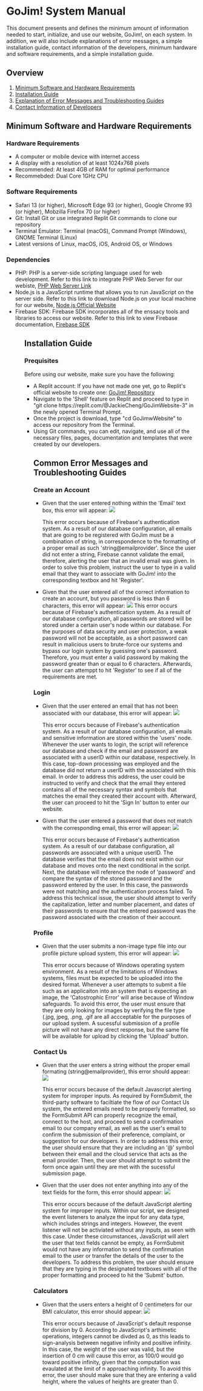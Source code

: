 <h1>GoJim! System Manual</h1>

<p>This document presents and defines the minimum amount of information needed to start, initialize, and use our website, GoJim!, on each system. In addition, we will also include explanations of error messages, a simple installation guide, contact information of the developers, minimum hardware and software requirements, and a simple installation guide.</p>

<h2>Overview</h2>
<ol>
<li><a href="#minSoftware">Minimum Software and Hardware Requirements</a></li>
<li><a href="#install">Installation Guide</a></li>
<li><a href="#errors">Explanation of Error Messages and Troubleshooting Guides</a></li>
<li><a href="#contactinfo">Contact Information of Developers</a></li>
</ol>

<h2 id="minSoftware">Minimum Software and Hardware Requirements</h2>

<h3>Hardware Requirements</h3>
<ul>
<li>A computer or mobile device with internet access</li>
<li>A display with a resolution of at least 1024x768 pixels</li>
<li>Recommended: At least 4GB of RAM for optimal performance</li>
<li>Recommebded: Dual Core 1GHz CPU</li>
</ul>

<h3>Software Requirements</h3>
<ul>
<li>Safari 13 (or higher), Microsoft Edge 93 (or higher), Google Chrome 93 (or higher), Mobzilla Firefox 70 (or higher)</li>
<li>Git: Install Git or use integrated Replit Git commands to clone our repository</li>
<li>Terminal Emulator: Terminal (macOS), Command Prompt (Windows), GNOME Terminal (Linux)</li>
<li>Latest versions of Linux, macOS, iOS, Android OS, or Windows</li>
</ul>

<h3>Dependencies</h3>
<ul>
<li>PHP: PHP is a server-side scripting language used for web development. Refer to this link to integrate PHP Web Server for our webiste, <a href="https://replit.com/new/php7">PHP Web Server Link</a></li>
<li>Node.js is a JavaScript runtime that allows you to run JavaScript on the server side. Refer to this link to download Node.js on your local machine for our website, <a href="https://nodejs.org/en/download">Node.js Official Website</a></li>
<li>Firebase SDK: Firebase SDK incorporates all of the enssacy tools and libraries to access our website. Refer to this link to view Firebase documentation, <a href="https://firebase.google.com/docs">Firebase SDK</a></li>
<ul>

<h2 id="install">Installation Guide</h2>

<h3>Prequisites</h3>
<p>Before using our website, make sure you have the following:
<ul>
<li>A Replit account: If you have not made one yet, go to Replit's official website to create one: <a href="https://replit.com/~>Replit Sign-Up</a></li>
<li>All of the necessary software and hardware requirements</li>
</ul>

<h3>Steps</h3>
<ol>
<li>Log in to your Replit account and navigate to our project's repository: <a href="https://replit.com/@JackieCheng/GoJimWebsite">GoJim! Repository</a></li>
<li>Navigate to the 'Shell' feature on Replit and proceed to type in "git clone https://replit.com/@JackieCheng/GoJimWebsite-3" in the newly opened Terminal Prompt.</li>
<li>Once the project is download, type "cd GoJimwWebsite" to access our repository from the Terminal.</li>
<li>Using Git commands, you can edit, navigate, and use all of the necessary files, pages, documentation and templates that were created by our developers.</li>
</ol>

<h2>Common Error Messages and Troubleshooting Guides</h2>

<h3>Create an Account</h3>

<ul>
<li>Given that the user entered nothing within the 'Email' text box, this error will appear: 

<img src="email_error.PNG">

This error occurs because of Firebase's authentication system. As a result of our database configuration, all emails that are going to be registered with GoJim must be a combination of string, in correspondence to the formatting of a proper email as such 'string@emailprovider'. Since the user did not enter a string, Firebase cannot validate the email, therefore, alerting the user that an invalid email was given. In order to solve this problem, instruct the user to type in a valid email that they want to associate with GoJim! into the corresponding textbox and hit 'Register'.</li>

<li>Given that the user entered all of the correct information to create an account, but you password is less than 6 characters, this error will appear: 

<img src="password_short.PNG">
This error occurs because of Firebase's authentication system. As a result of our database configuration, all passwords are stored will be stored under a certain user's node within our database. For the purposes of data security and user protection, a weak password will not be acceptable, as a short password can result in malicious users to brute-force our systems and bypass our login system by guessing one's password. Therefore, you must enter a valid password by making the password greater than or equal to 6 characters. Afterwards, the user can attemppt to hit 'Register' to see if all of the requirements are met. </li>

</ul>

<h3>Login</h3>
<ul>
<li>Given that the user entered an email that has not been associated with our database, this error will appear: 

<img src="wrong_email.PNG">

This error occurs because of Firebase's authentication system. As a result of our database configuration, all emails and sensitive information are stored within the 'users' node. Whenever the user wants to login, the script will reference our database and check if the email and password are associated with a userID within our database, respectively. In this case, top-down processing was employed and the database did not return a userID with the associated with this email. In order to address this address, the user could be instructed to verify and check that the email they entered contains all of the necessary syntax and symbols that matches the email they created their account with. Afterward, the user can proceed to hit the 'Sign In' button to enter our website.</li>

<li>Given that the user entered a password that does not match with the corresponding email, this error will appear: 

<img src="right_email__wrong_password.PNG">

This error occurs because of Firebase's authentication system. As a result of our database configuration, all passwords are associated with a unique userID. The database verifies that the email does not exist within our database and moves onto the next conditional in the script. Next, the database will reference the node of 'password' and compare the syntax of the stored password and the password entered by the user. In this case, the passwords were not matching and the authentication process failed. To address this technical issue, the user should attempt to verify the capitalization, letter and number placement, and dates of their passwords to ensure that the entered password was the password associated with the creation of their account.</li>
</ul>
<h3>Profile</h3>
<ul>
<li>Given that the user submits a non-image type file into our profile picture upload system, this error will appear:

<img src="non_png_for_profile_page.PNG">

This error occurs because of Windows operating system environment. As a result of the limitations of Windows systems, files must be expected to be uploaded into the desired format. Whenever a user attempts to submit a file such as an applicaiton into an system that is expecting an image, the 'Catostrophic Error' will arise because of Window safeguards. To avoid this error, the user must ensure that they are only looking for images by verifying the file type (.jpg, jpeg, .png, .gif are all accceptable for the purposes of our upload system. A sucessful submission of a profile picture will not have any direct response, but the same file will be available for upload by clicking the 'Upload' button.
</ul>
<h3>Contact Us</h3>

<ul>
<li>Given that the user enters a string without the proper email formating (string@emailprovider), this error should appear:

<img src="bad_email_support.PNG">

This error occurs because of the default Javascript alerting system for improper inputs. As required by FormSubmit, the third-party software to faciltiate the flow of our Contact Us system, the entered emails need to be properly formatted, so the FormSubmit API can properly recognize the email, connect to the host, and proceed to send a confirmation email to our company email, as well as the user's email to confirm the submission of their preference, complaint, or suggestion for our developers. In order to address this error, the user should ensure that they are including an '@' symbol between their email and the cloud service that acts as the email provider. Then, the user should attempt to submit the form once again until they are met with the sucessful submission page.</li>

<li>Given that the user does not enter anything into any of the text fields for the form, this error should appear:

<img src="empty_contact_us.PNG">

This error occurs because of the default JavaScript alerting system for improper inputs. Within our script, we designed the event listeners to analyze the input for any data type, which includes strings and integers. However, the event listener will not be activiated without any inputs, as seen with this case. Under these circumstances, JavaScript will alert the user that text fields cannot be empty, as FormSubmit would not have any information to send the confirmation email to the user or transfer the details of the user to the developers. To address this problem, the user should ensure that they are typing in the designated textboxes with all of the proper formatting and proceed to hit the 'Submit' button. </li>

</ul>

<h3>Calculators</h3>

<ul>
<li>Given that the users enters a height of 0 centimeters for our BMI calculator, this error should appear:

<img src="new.PNG">

This error occurs because of JavaScript's default response for division by 0. According to JavaScript's arthimetic operations, integers cannot be divded as 0, as this leads to sign-analysis between negative infinity and positive infinity. In this case, the weight of the user was valid, but the insertion of 0 cm will cause this error, as 100/0 would go toward positive infinity, given that the computation was evaulated at the limit of n approaching infinity. To avoid this error, the user should make sure that they are entering a valid height, where the values of heights are greater than 0.</li>

